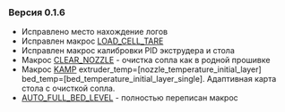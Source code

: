### Версия 0.1.6
- Исправлено место нахождение логов
- Исправлен макрос [LOAD_CELL_TARE](https://github.com/ghzserg/zmod/wiki/Macros#load_cell_tare)
- Исправлен макрос  калибровки PID экструдера и стола
- Макрос [CLEAR_NOZZLE](https://github.com/ghzserg/zmod/wiki/Macros#CLEAR_NOZZLE) - очистка сопла как в родной прошивке
- Макрос [KAMP](https://github.com/ghzserg/zmod/wiki/Macros#kamp) extruder_temp=[nozzle_temperature_initial_layer] bed_temp=[bed_temperature_initial_layer_single]. Адаптивная карта  стола с очисткой сопла.
- [AUTO_FULL_BED_LEVEL](https://github.com/ghzserg/zmod/wiki/Macros#auto_full_bed_level) - полностью переписан макрос
